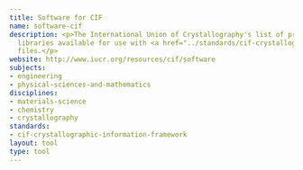 ```yaml
---
title: Software for CIF
name: software-cif
description: <p>The International Union of Crystallography's list of programs and
  libraries available for use with <a href="../standards/cif-crystallographic-information-framework.html">CIF</a>
  files.</p>
website: http://www.iucr.org/resources/cif/software
subjects:
- engineering
- physical-sciences-and-mathematics
disciplines:
- materials-science
- chemistry
- crystallography
standards:
- cif-crystallographic-information-framework
layout: tool
type: tool
---
```


